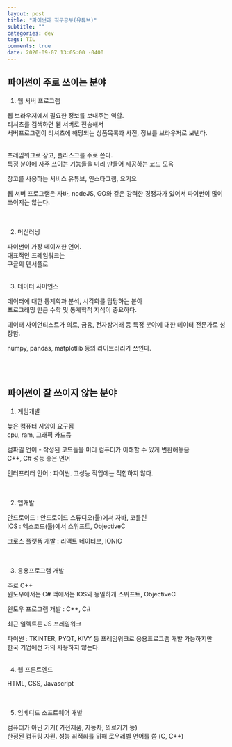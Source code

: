 ```yaml
---
layout: post
title: "파이썬과 직무공부(유튜브)"
subtitle: ""
categories: dev
tags: TIL
comments: true
date: 2020-09-07 13:05:00 -0400
---
```



## 파이썬이 주로 쓰이는 분야
1. 웹 서버 프로그램     

웹 브라우저에서 필요한 정보를 보내주는 역할.    
티셔츠를 검색하면 웹 서버로 전송해서    
서버프로그램이 티셔츠에 해당되는 상품목록과 사진, 정보를 브라우저로 보낸다.     
 <br>

 프레임워크로 장고, 플라스크를 주로 쓴다.       
 특정 분야에 자주 쓰이는 기능들을 미리 만들어 제공하는 코드 모음    

 장고를 사용하는 서비스 유튜브, 인스타그램, 요기요  

 웹 서버 프로그램은 자바, nodeJS, GO와 같은 강력한 경쟁자가 있어서 파이썬이 많이 쓰이지는 않는다.   
<br><br>

2. 머신러닝     

파이썬이 가장 메이저한 언어.    
대표적인 프레임워크는   
구글의 텐서플로
<br><br>

3. 데이터 사이언스  

데이터에 대한 통계학과 분석, 시각화를 담당하는 분야     
프로그래밍 만큼 수학 및 통계학적 지식이 중요하다.   

데이터 사이언티스트가 의료, 금융, 전자상거래 등 특정 분야에 대한 데이터 전문가로 성장함.    

numpy, pandas, matplotlib 등의 라이브러리가 쓰인다.     


<br><br>


## 파이썬이 잘 쓰이지 않는 분야

1. 게임개발     

높은 컴퓨터 사양이 요구됨   
cpu, ram, 그래픽 카드등 

컴파일 언어 - 작성된 코드들을 미리 컴퓨터가 이해할 수 있게 변환해놓음   
C++, C# 성능 좋은 언어  

인터프리터 언어 : 파이썬. 고성능 작업에는 적합하지 않다.    
<br><br>

2. 앱개발 

안드로이드 : 안드로이드 스튜디오(툴)에서 자바, 코틀린   
IOS : 엑스코드(툴)에서 스위프트, ObjectiveC     

크로스 플랫폼 개발 : 리액트 네이티브, IONIC     
<br><br>

3. 응용프로그램 개발    

주로 C++    
윈도우에서는 C# 
맥에서는 IOS와 동일하게 스위프트, ObjectiveC    

윈도우 프로그램 개발 : C++, C#  

최근 일렉트론 JS 프레임워크 

파이썬 : TKINTER, PYQT, KIVY 등 프레임워크로 응용프로그램 개발  가능하지만   
한국 기업에선 거의 사용하지 않는다. 
<br><br>

4. 웹 프론트엔드       

HTML, CSS, Javascript   
<br><br>

5. 임베디드 소프트웨어 개발     

컴퓨터가 아닌 기기( 가전제품, 자동차, 의료기기 등)  
한정된 컴퓨팅 자원. 
성능 최적화를 위해 로우레벨 언어를 씀 (C, C++)  
<br><br>

